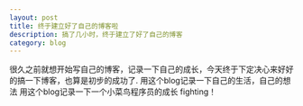 ```yaml
---
layout: post
title: 终于建立好了自己的博客啦
description: 搞了几小时，终于建立了好了自己的博客
category: blog
---
```


很久之前就想开始写自己的博客，记录一下自己的成长，今天终于下定决心来好好的搞一下博客，也算是初步的成功了.
用这个blog记录一下自己的生活，自己的想法
用这个blog记录一下一个小菜鸟程序员的成长
fighting！



